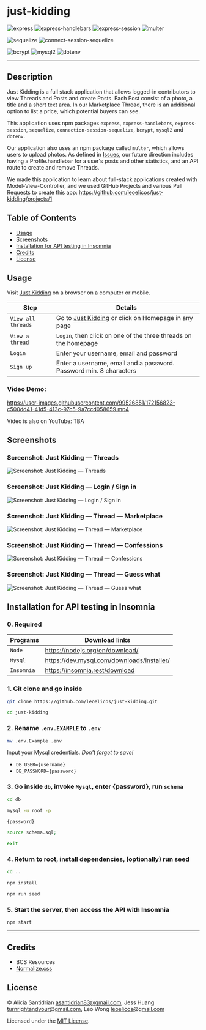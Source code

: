 # just-kidding

![express](https://img.shields.io/badge/4.18.1-0?label=Express&style=for-the-badge&labelColor=white&color=black) ![express-handlebars](https://img.shields.io/badge/6.0.6-0?label=express-handlebars&style=for-the-badge&labelColor=white&color=black) ![express-session](https://img.shields.io/badge/1.17.3-0?label=express-session&style=for-the-badge&labelColor=white&color=black) ![multer](https://img.shields.io/badge/1.4.4-0?label=multer&style=for-the-badge&labelColor=white&color=black)

![sequelize](https://img.shields.io/badge/6.20.1-0?label=Sequelize&style=for-the-badge&labelColor=white&color=black) ![connect-session-sequelize](https://img.shields.io/badge/7.1.3-0?label=connect-session-sequelize&style=for-the-badge&labelColor=white&color=black)

![bcrypt](https://img.shields.io/badge/5.0.1-0?label=bcrypt&style=for-the-badge&labelColor=white&color=black) ![mysql2](https://img.shields.io/badge/2.3.3-0?label=mysql2&style=for-the-badge&labelColor=white&color=black) ![dotenv](https://img.shields.io/badge/16.0.1-0?label=dotenv&style=for-the-badge&labelColor=white&color=black)

---

## Description

Just Kidding is a full stack application that allows logged-in contributors to view Threads and Posts and create Posts. Each Post consist of a photo, a title and a short text area. In our Marketplace Thread, there is an additional option to list a price, which potential buyers can see.

This application uses npm packages `express`, `express-handlebars`, `express-session`, `sequelize`, `connection-session-sequelize`, `bcrypt`, `mysql2` and `dotenv`.

Our application also uses an npm package called `multer`, which allows users to upload photos. As defined in [Issues](https://github.com/leoelicos/just-kidding/issues), our future direction includes having a Profile.handlebar for a user's posts and other statistics, and an API route to create and remove Threads.

We made this application to learn about full-stack applications created with Model-View-Controller, and we used GitHub Projects and various Pull Requests to create this app: https://github.com/leoelicos/just-kidding/projects/1

## Table of Contents

-  [Usage](#usage)
-  [Screenshots](#screenshots)
-  [Installation for API testing in Insomnia](#installation-for-api-testing-in-insomnia)
-  [Credits](#credits)
-  [License](#license)

## Usage

Visit [Just Kidding](https://just-kidding-baby.herokuapp.com/) on a browser on a computer or mobile.

| Step               | Details                                                                                              |
| ------------------ | ---------------------------------------------------------------------------------------------------- |
| `View all threads` | Go to [Just Kidding](https://leoelicos-just-kidding.herokuapp.com/) or click on Homepage in any page |
| `View a thread`    | `Login`, then click on one of the three threads on the homepage                                      |
| `Login`            | Enter your username, email and password                                                              |
| `Sign up`          | Enter a username, email and a password. Password min. 8 characters                                   |

### Video Demo:



https://user-images.githubusercontent.com/99526851/172156823-c500dd41-41d5-413c-97c5-9a7ccd058659.mp4



Video is also on YouTube: TBA

## Screenshots

### Screenshot: Just Kidding — Threads

![Screenshot: Just Kidding — Threads](https://user-images.githubusercontent.com/99461390/172051490-e53992be-c994-4055-b156-42a0329b514d.jpg)

### Screenshot: Just Kidding — Login / Sign in

![Screenshot: Just Kidding — Login / Sign in](https://user-images.githubusercontent.com/99461390/172051537-aff7fcae-f4fd-440c-8a0d-00d36b31679b.jpg)

### Screenshot: Just Kidding — Thread — Marketplace

![Screenshot: Just Kidding — Thread — Marketplace](https://user-images.githubusercontent.com/99461390/172051539-d599fee1-9ee1-4caf-a480-fd25bc764329.jpg)

### Screenshot: Just Kidding — Thread — Confessions

![Screenshot: Just Kidding — Thread — Confessions](https://user-images.githubusercontent.com/99461390/172051541-6d3da96f-9e0f-4a9a-96b2-8d568114ea73.jpg)

### Screenshot: Just Kidding — Thread — Guess what

![Screenshot: Just Kidding — Thread — Guess what](https://user-images.githubusercontent.com/99461390/172051545-483253aa-e966-4a4f-94d3-2819ac243185.jpg)

## Installation for API testing in Insomnia

### 0. Required

| Programs   | Download links                             |
| ---------- | ------------------------------------------ |
| `Node`     | https://nodejs.org/en/download/            |
| `Mysql`    | https://dev.mysql.com/downloads/installer/ |
| `Insomnia` | https://insomnia.rest/download             |

### 1. Git clone and go inside

```sh
git clone https://github.com/leoelicos/just-kidding.git

cd just-kidding
```

### 2. Rename `.env.EXAMPLE` to `.env`

```sh
mv .env.Example .env
```

Input your Mysql credentials. _Don't forget to save!_

-  `DB_USER={username}`
-  `DB_PASSWORD={password}`

### 3. Go inside `db`, invoke `Mysql`, enter {password}, run `schema`

```sh
cd db

mysql -u root -p

{password}

source schema.sql;

exit
```

### 4. Return to root, install dependencies, (optionally) run seed

```sh
cd ..

npm install

npm run seed

```

### 5. Start the server, then access the API with Insomnia

```sh
npm start
```

---

## Credits

-  BCS Resources
-  [Normalize.css](https://necolas.github.io)

## License

&copy; Alicia Santidrian <asantidrian83@gmail.com>, Jess Huang <turnrightandyour@gmail.com>, Leo Wong <leoelicos@gmail.com>

Licensed under the [MIT License](./LICENSE).
